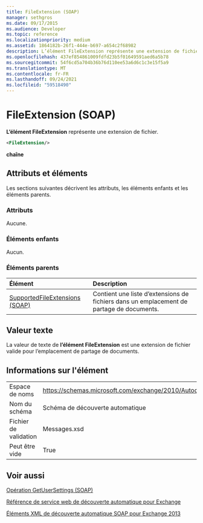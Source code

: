 ```yaml
---
title: FileExtension (SOAP)
manager: sethgros
ms.date: 09/17/2015
ms.audience: Developer
ms.topic: reference
ms.localizationpriority: medium
ms.assetid: 1864182b-26f1-444e-b697-a654c2f68982
description: L’élément FileExtension représente une extension de fichier.
ms.openlocfilehash: 437ef854861009fdfd23b5f01649591aed6a5b78
ms.sourcegitcommit: 54f6cd5a704b36b76d110ee53a6d6c1c3e15f5a9
ms.translationtype: MT
ms.contentlocale: fr-FR
ms.lasthandoff: 09/24/2021
ms.locfileid: "59518490"
---
```

# <a name="fileextension-soap"></a>FileExtension (SOAP)

**L’élément FileExtension** représente une extension de fichier. 
  
```XML
<FileExtension/>
```

 **chaîne**
## <a name="attributes-and-elements"></a>Attributs et éléments

Les sections suivantes décrivent les attributs, les éléments enfants et les éléments parents.
  
### <a name="attributes"></a>Attributs

Aucune.
  
### <a name="child-elements"></a>Éléments enfants

Aucun.
  
### <a name="parent-elements"></a>Éléments parents

|**Élément**|**Description**|
|:-----|:-----|
|[SupportedFileExtensions (SOAP)](supportedfileextensions-soap.md) <br/> |Contient une liste d’extensions de fichiers dans un emplacement de partage de documents.  <br/> |
   
## <a name="text-value"></a>Valeur texte

La valeur de texte de **l’élément FileExtension** est une extension de fichier valide pour l’emplacement de partage de documents. 
  
## <a name="element-information"></a>Informations sur l'élément

|||
|:-----|:-----|
|Espace de noms  <br/> |https://schemas.microsoft.com/exchange/2010/Autodiscover  <br/> |
|Nom du schéma  <br/> |Schéma de découverte automatique  <br/> |
|Fichier de validation  <br/> |Messages.xsd  <br/> |
|Peut être vide  <br/> |True  <br/> |
   
## <a name="see-also"></a>Voir aussi



[Opération GetUserSettings (SOAP)](getusersettings-operation-soap.md)


[Référence de service web de découverte automatique pour Exchange](autodiscover-web-service-reference-for-exchange.md)
  
[Éléments XML de découverte automatique SOAP pour Exchange 2013](soap-autodiscover-xml-elements-for-exchange-2013.md)

